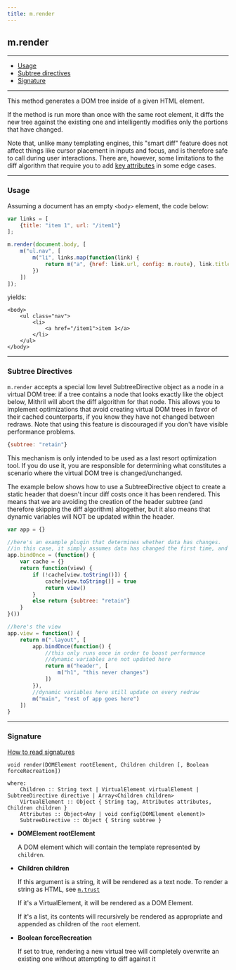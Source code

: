 ```yaml
---
title: m.render
---
```


## m.render

---

- [Usage](#usage)
- [Subtree directives](#subtree-directives)
- [Signature](#signature)

---

This method generates a DOM tree inside of a given HTML element.

If the method is run more than once with the same root element, it diffs the new tree against the existing one and intelligently modifies only the portions that have changed.

Note that, unlike many templating engines, this "smart diff" feature does not affect things like cursor placement in inputs and focus, and is therefore safe to call during user interactions. There are, however, some limitations to the diff algorithm that require you to add [key attributes](mithril.md#dealing-with-focus) in some edge cases.

---

### Usage

Assuming a document has an empty `<body>` element, the code below:

```javascript
var links = [
    {title: "item 1", url: "/item1"}
];

m.render(document.body, [
    m("ul.nav", [
        m("li", links.map(function(link) {
            return m("a", {href: link.url, config: m.route}, link.title)
        })
    ])
]);
```

yields:

```markup
<body>
    <ul class="nav">
        <li>
            <a href="/item1">item 1</a>
        </li>
    </ul>
</body>
```

---

### Subtree Directives

`m.render` accepts a special low level SubtreeDirective object as a node in a virtual DOM tree: if a tree contains a node that looks exactly like the object below, Mithril will abort the diff algorithm for that node. This allows you to implement optimizations that avoid creating virtual DOM trees in favor of their cached counterparts, if you know they have not changed between redraws. Note that using this feature is discouraged if you don't have visible performance problems.

```javascript
{subtree: "retain"}
```

This mechanism is only intended to be used as a last resort optimization tool. If you do use it, you are responsible for determining what constitutes a scenario where the virtual DOM tree is changed/unchanged.

The example below shows how to use a SubtreeDirective object to create a static header that doesn't incur diff costs once it has been rendered. This means that we are avoiding the creation of the header subtree (and therefore skipping the diff algorithm) altogether, but it also means that dynamic variables will NOT be updated within the header.

```javascript
var app = {}

//here's an example plugin that determines whether data has changes.
//in this case, it simply assumes data has changed the first time, and never changes after that.
app.bindOnce = (function() {
	var cache = {}
	return function(view) {
		if (!cache[view.toString()]) {
			cache[view.toString()] = true
			return view()
		}
		else return {subtree: "retain"}
	}
}())

//here's the view
app.view = function() {
	return m(".layout", [
		app.bindOnce(function() {
			//this only runs once in order to boost performance
			//dynamic variables are not updated here
			return m("header", [
				m("h1", "this never changes")
			])
		}),
		//dynamic variables here still update on every redraw
		m("main", "rest of app goes here")
	])
}
```

---

### Signature

[How to read signatures](how-to-read-signatures.md)

```clike
void render(DOMElement rootElement, Children children [, Boolean forceRecreation])

where:
	Children :: String text | VirtualElement virtualElement | SubtreeDirective directive | Array<Children children>
	VirtualElement :: Object { String tag, Attributes attributes, Children children }
    Attributes :: Object<Any | void config(DOMElement element)>
	SubtreeDirective :: Object { String subtree }
```

-	**DOMElement rootElement**

	A DOM element which will contain the template represented by `children`.
	
-	**Children children**

	If this argument is a string, it will be rendered as a text node. To render a string as HTML, see [`m.trust`](mithril.trust.md)
	
	If it's a VirtualElement, it will be rendered as a DOM Element.
	
	If it's a list, its contents will recursively be rendered as appropriate and appended as children of the `root` element.

-	**Boolean forceRecreation**

	If set to true, rendering a new virtual tree will completely overwrite an existing one without attempting to diff against it
